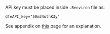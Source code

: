 API key must be placed inside `.Renviron` file as:

```
dfeAPI_key="50m34uthK3y"
```

See appendix on [this](https://cran.r-project.org/web/packages/httr/vignettes/api-packages.html) page for an explanation.

